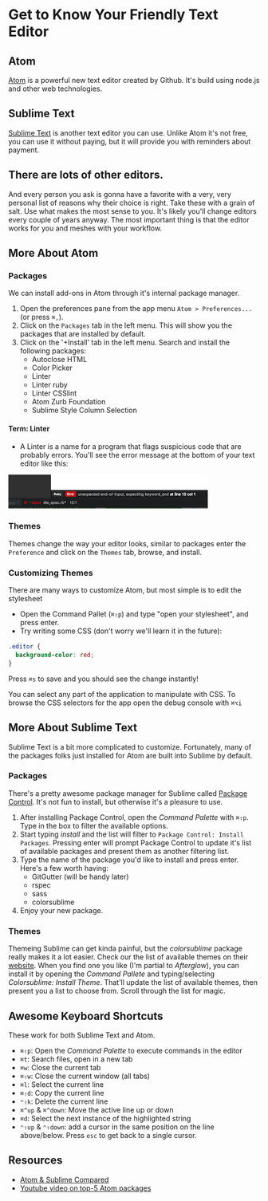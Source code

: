 # Get to Know Your Friendly Text Editor

## Atom
[Atom](https://atom.io/) is a powerful new text editor created by Github. It's build using node.js and other web technologies.

## Sublime Text
[Sublime Text](https://www.sublimetext.com/) is another text editor you can use.  Unlike Atom it's not free, you can use it without paying, but it will provide you with reminders about payment.  

## There are lots of other editors.
And every person you ask is gonna have a favorite with a very, very personal list of reasons why their choice is right. Take these with a grain of salt. Use what makes the most sense to you. It's likely you'll change editors every couple of years anyway.  The most important thing is that the editor works for you and meshes with your workflow.  

## More About Atom
### Packages
We can install add-ons in Atom through it's internal package manager.

1. Open the preferences pane from the app menu `Atom > Preferences...` (or press `⌘,`).
2. Click on the `Packages` tab in the left menu. This will show you the packages that are installed by default.
3. Click on the '+Install' tab in the left menu. Search and install the following packages:
    - Autoclose HTML
    - Color Picker
    - Linter
    - Linter ruby
    - Linter CSSlint
    - Atom Zurb Foundation
    - Sublime Style Column Selection  
    

#### Term:  Linter

*  A Linter is a name for a program that flags suspicious code that are probably errors.  You'll see the error message at the bottom of your text editor like this:

![Linter Error Msg](images/linter.png "Linter Error Message")




### Themes
Themes change the way your editor looks, similar to packages
enter the `Preference` and click on the `Themes` tab, browse, and install.

### Customizing Themes
There are many ways to customize Atom, but most simple is to edit the stylesheet

- Open the Command Pallet (`⌘⇧p`) and type "open your stylesheet", and press enter.
- Try writing some CSS (don't worry we'll learn it in the future):

```css
.editor {
  background-color: red;
}
```

Press `⌘s` to save and you should see the change instantly!

You can select any part of the application to manipulate with CSS.
To browse the CSS selectors for the app open the debug console with `⌘⌥i`

## More About Sublime Text
Sublime Text is a bit more complicated to customize. Fortunately, many of the packages folks just installed for Atom are built into Sublime by default.

### Packages
There's a pretty awesome package manager for Sublime called [Package Control](https://packagecontrol.io/installation). It's not fun to install, but otherwise it's a pleasure to use.

1. After installing Package Control, open the _Command Palette_ with `⌘⇧p`. Type in the box to filter the available options.
2. Start typing _install_ and the list will filter to `Package Control: Install Packages`. Pressing enter will prompt Package Control to update it's list of available packages and present them as another filtering list.
3. Type the name of the package you'd like to install and press enter. Here's a few worth having:
    - GitGutter (will be handy later)
    - rspec
    - sass
    - colorsublime
4. Enjoy your new package.

### Themes
Themeing Sublime can get kinda painful, but the _colorsublime_ package really makes it a lot easier. Check our the list of available themes on their [website](http://colorsublime.com/). When you find one you like (I'm partial to _Afterglow_), you can install it by opening the _Command Pallete_ and typing/selecting _Colorsublime: Install Theme_. That'll update the list of available themes, then present you a list to choose from. Scroll through the list for magic.

## Awesome Keyboard Shortcuts
These work for both Sublime Text and Atom.

- `⌘⇧p`: Open the _Command Palette_ to execute commands in the editor
- `⌘t`: Search files, open in a new tab
- `⌘w`: Close the current tab
- `⌘⇧w`: Close the current window (all tabs)
- `⌘l`: Select the current line
- `⌘⇧d`: Copy the current line
- `⌃⇧k`: Delete the current line
- `⌘^up` & `⌘^down`: Move the active line up or down
- `⌘d`: Select the next instance of the highlighted string
- `⌃⇧up` & `⌃⇧down`: add a cursor in the same position on the line above/below. Press `esc` to get back to a single cursor.

## Resources
-  [Atom & Sublime Compared](https://www.codementor.io/mattgoldspink/best-text-editor-atom-sublime-vim-visual-studio-code-du10872i7)
-  [Youtube video on top-5 Atom packages](https://www.youtube.com/watch?v=DmKNDxlNLoE)
